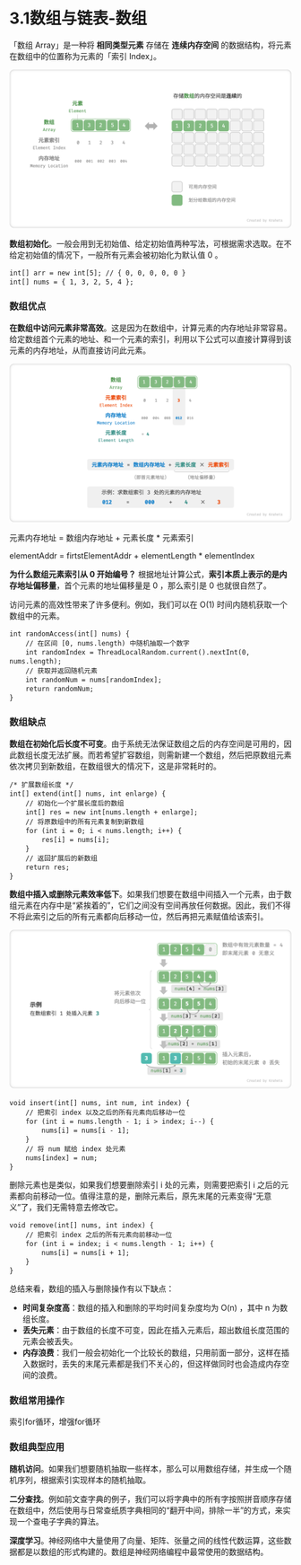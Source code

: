 # 3.1数组与链表-数组

「数组 Array」是一种将 **相同类型元素** 存储在 **连续内存空间** 的数据结构，将元素在数组中的位置称为元素的「索引 Index」。

![数组定义与存储方式](array_definition.png)

**数组初始化**。一般会用到无初始值、给定初始值两种写法，可根据需求选取。在不给定初始值的情况下，一般所有元素会被初始化为默认值 0 。

```[java]/* 初始化数组 */
int[] arr = new int[5]; // { 0, 0, 0, 0, 0 }
int[] nums = { 1, 3, 2, 5, 4 };
```

### 数组优点

**在数组中访问元素非常高效**。这是因为在数组中，计算元素的内存地址非常容易。给定数组首个元素的地址、和一个元素的索引，利用以下公式可以直接计算得到该元素的内存地址，从而直接访问此元素。

![数组元素的内存地址计算](array_memory_location_calculation.png)

元素内存地址 = 数组内存地址 + 元素长度 * 元素索引

elementAddr = firtstElementAddr + elementLength * elementIndex

**为什么数组元素索引从 0 开始编号？** 根据地址计算公式，**索引本质上表示的是内存地址偏移量**，首个元素的地址偏移量是 0 ，那么索引是 0 也就很自然了。

访问元素的高效性带来了许多便利。例如，我们可以在 O(1) 时间内随机获取一个数组中的元素。

```[java]/* 随机返回一个数组元素 */
int randomAccess(int[] nums) {
    // 在区间 [0, nums.length) 中随机抽取一个数字
    int randomIndex = ThreadLocalRandom.current().nextInt(0, nums.length);
    // 获取并返回随机元素
    int randomNum = nums[randomIndex];
    return randomNum;
}
```

### 数组缺点

**数组在初始化后长度不可变**。由于系统无法保证数组之后的内存空间是可用的，因此数组长度无法扩展。而若希望扩容数组，则需新建一个数组，然后把原数组元素依次拷贝到新数组，在数组很大的情况下，这是非常耗时的。

```[java]
/* 扩展数组长度 */
int[] extend(int[] nums, int enlarge) {
    // 初始化一个扩展长度后的数组
    int[] res = new int[nums.length + enlarge];
    // 将原数组中的所有元素复制到新数组
    for (int i = 0; i < nums.length; i++) {
        res[i] = nums[i];
    }
    // 返回扩展后的新数组
    return res;
}
```

**数组中插入或删除元素效率低下**。如果我们想要在数组中间插入一个元素，由于数组元素在内存中是“紧挨着的”，它们之间没有空间再放任何数据。因此，我们不得不将此索引之后的所有元素都向后移动一位，然后再把元素赋值给该索引。

![数组插入元素](array_insert_element.png)

```[java]/* 在数组的索引 index 处插入元素 num */
void insert(int[] nums, int num, int index) {
    // 把索引 index 以及之后的所有元素向后移动一位
    for (int i = nums.length - 1; i > index; i--) {
        nums[i] = nums[i - 1];
    }
    // 将 num 赋给 index 处元素
    nums[index] = num;
}
```

删除元素也是类似，如果我们想要删除索引 i 处的元素，则需要把索引 i 之后的元素都向前移动一位。值得注意的是，删除元素后，原先末尾的元素变得“无意义”了，我们无需特意去修改它。

```[java]/* 删除索引 index 处元素 */
void remove(int[] nums, int index) {
    // 把索引 index 之后的所有元素向前移动一位
    for (int i = index; i < nums.length - 1; i++) {
        nums[i] = nums[i + 1];
    }
}
```

总结来看，数组的插入与删除操作有以下缺点：

- **时间复杂度高**：数组的插入和删除的平均时间复杂度均为 O(n) ，其中 n 为数组长度。
- **丢失元素**：由于数组的长度不可变，因此在插入元素后，超出数组长度范围的元素会被丢失。
- **内存浪费**：我们一般会初始化一个比较长的数组，只用前面一部分，这样在插入数据时，丢失的末尾元素都是我们不关心的，但这样做同时也会造成内存空间的浪费。

### 数组常用操作

索引for循环，增强for循环

### 数组典型应用

**随机访问**。如果我们想要随机抽取一些样本，那么可以用数组存储，并生成一个随机序列，根据索引实现样本的随机抽取。

**二分查找**。例如前文查字典的例子，我们可以将字典中的所有字按照拼音顺序存储在数组中，然后使用与日常查纸质字典相同的“翻开中间，排除一半”的方式，来实现一个查电子字典的算法。

**深度学习**。神经网络中大量使用了向量、矩阵、张量之间的线性代数运算，这些数据都是以数组的形式构建的。数组是神经网络编程中最常使用的数据结构。

